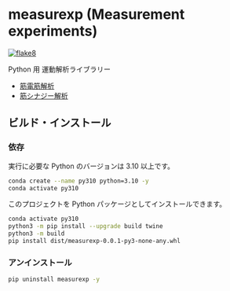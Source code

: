 # measurexp (Measurement experiments)
[![flake8](https://github.com/bcl-group/measurexp/actions/workflows/flake8.yml/badge.svg)](https://github.com/bcl-group/measurexp/actions/workflows/flake8.yml)


Python 用 運動解析ライブラリー

- [筋電筋解析](EMG.md)
- [筋シナジー解析](muscle_synergy.md)

## ビルド・インストール
### 依存
実行に必要な Python のバージョンは 3.10 以上です。
```bash
conda create --name py310 python=3.10 -y
conda activate py310
```

このプロジェクトを Python パッケージとしてインストールできます。

```bash
conda activate py310
python3 -m pip install --upgrade build twine
python3 -m build
pip install dist/measurexp-0.0.1-py3-none-any.whl
```

### アンインストール
```bash
pip uninstall measurexp -y
```


